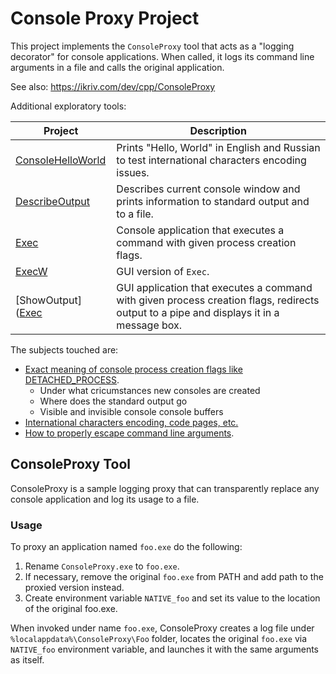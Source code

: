 # Console Proxy Project

This project implements the `ConsoleProxy` tool that acts as a "logging decorator" for console applications. When called, it logs its command line arguments in a file and calls the original application.

See also: https://ikriv.com/dev/cpp/ConsoleProxy

Additional exploratory tools:

|Project                                               | Description                                                                                  |
|------------------------------------------------------|----------------------------------------------------------------------------------------------|
|[ConsoleHelloWorld](Tools\ConsoleHelloWorld\readme.md)|Prints "Hello, World" in English and Russian to test international characters encoding issues.|
|[DescribeOutput](Tools/DescribeOutput/readme.md)      |Describes current console window and prints information to standard output and to a file.     |
|[Exec](Tools\Exec\readme.md)                          |Console application that executes a command with given process creation flags.                |
|[ExecW](Tools\Exec\readme.md)                         |GUI version of `Exec`.                                                                        |
|[ShowOutput]([Exec](Tools\ShowOutput\readme.md)       |GUI application that executes a command with given process creation flags, redirects output to a pipe and displays it in a message box.|

The subjects touched are:

 * [Exact meaning of console process creation flags like  DETACHED_PROCESS]([https://ikriv.com/dev/cpp/ConsoleProxy/flags).
   * Under what cricumstances new consoles are created
   * Where does the standard output go
   * Visible and invisible console console buffers
 * [International characters encoding, code pages, etc.](https://ikriv.com/dev/cpp/ConsoleProxy/codepages)
 * [How to properly escape command line arguments](https://ikriv.com/dev/cpp/ConsoleProxy/cmdline).
 
## ConsoleProxy Tool

ConsoleProxy is a sample logging proxy that can transparently replace any console application and log its usage to a file.

### Usage
To proxy an application named `foo.exe` do the following:
 1. Rename `ConsoleProxy.exe` to `foo.exe`.
 1. If necessary, remove the original `foo.exe` from PATH and add path to the proxied version instead.
 1. Create environment variable `NATIVE_foo` and set its value to the location of the original foo.exe.
 
When invoked under name `foo.exe`, ConsoleProxy creates a log file under `%localappdata%\ConsoleProxy\Foo` folder, locates the original `foo.exe` via `NATIVE_foo` environment variable, and launches it with the same arguments as itself.
